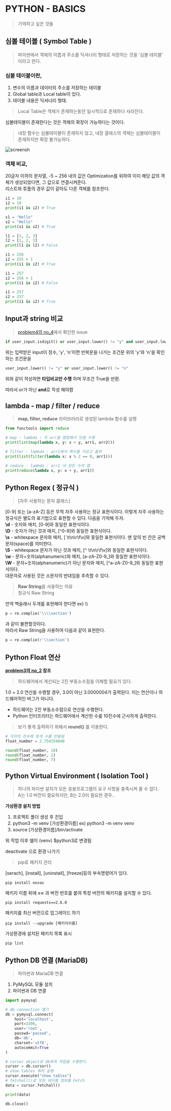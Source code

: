 # PYTHON - BASICS

> 기억하고 싶은 것들

## 심볼 테이블 ( Symbol Table )
> 파이썬에서 객체의 이름과 주소를 딕셔너리 형태로 저장하는 것을 '심볼 테이블' 이라고 한다.

### 심볼 테이블이란,
1. 변수의 이름과 데이터의 주소를 저장하는 테이블
2. Global table과 Local table이 있다.
3. 테이블 내용은 딕셔너리 형태.

> Local Table은 객체가 존재하는동안 일시적으로 존재하다 사라진다.

심볼테이블이 존재한다는 것은 객체의 확장이 가능하다는 것이다.
> 내장 함수는 심볼테이블이 존재하지 않고, 내장 클래스의 객체는 심볼테이블이 존재하지만 확장 불가능하다.

 ![screensh](/SymbolTable.PNG)
 
### 객체 비교,
20글자 이하의 문자열, -5 ~ 256 내의 값은 Optimization를 위하여 이미 해당 값의 객체가 생성되었다면, 그 값으로 연결시켜준다.  
리스트와 튜플의 경우 값이 같아도 다른 객체를 참조한다.    
```python
i1 = 10
i2 = 10
print(i1 is i2) # True

s1 = "Hello"
s2 = "Hello"
print(s1 is s2) # True

l1 = [1, 2, 3]
l2 = [1, 2, 3]
print(l1 is l2) # False

i1 = 256
i2 = 255 + 1
print(i1 is i2) # True

i1 = 257
i2 = 256 + 1
print(i1 is i2) # False

i1 = 257
i2 = 257
print(i1 is i2) # True
```

## Input과 string 비교
> [problem4의 no_4](https://github.com/luckycontrol/python-basics/blob/master/problem3/no_4.py)에서 확인한 issue
```python
if user_input.isdigit() or user_input.lower() != "y" and user_input.lower() != "n":
```
위는 입력받은 input이 정수, 'y', 'n'이면 반복문을 나가는 조건문
위의 'y'와 'n'을 확인하는 조건문을  
```python
user_input.lower() != "y" or user_input.lower() != "n"
```
위와 같이 작성하면 **타입비교만 수행** 하며 무조건 True을 반환.

따라서 or가 아닌 **and**로 작성 해야함

## lambda - map / filter / reduce
> **map, filter, reduce** 라이브러리로 생성된 lambda 함수를 실행

```python
from functools import reduce

# map - lambda : 두 arr을 맵핑해서 덧셈 수행
print(list(map(lambda x, y: x + y, arr1, arr2)))

# filter - lambda : arr1에서 짝수를 거르고 출력
print(list(filter(lambda x: x % 2 == 0, arr1)))

# reduce - lambda : arr1 내 모든 수의 합 
print(reduce(lambda x, y: x + y, arr1))
```

## Python Regex ( 정규식 )
> [자주 사용하는 문자 클래스]  

[0-9] 또는 [a-zA-Z] 등은 무척 자주 사용하는 정규 표현식이다. 이렇게 자주 사용하는 정규식은 별도의 표기법으로 표현할 수 있다. 다음을 기억해 두자.  
**\d** - 숫자와 매치, [0-9]와 동일한 표현식이다.  
**\D** - 숫자가 아닌 것과 매치, [^0-9]와 동일한 표현식이다.  
**\s** - whitespace 문자와 매치, [ \t\n\r\f\v]와 동일한 표현식이다. 맨 앞의 빈 칸은 공백문자(space)를 의미한다.  
**\S** - whitespace 문자가 아닌 것과 매치, [^ \t\n\r\f\v]와 동일한 표현식이다.  
**\w** - 문자+숫자(alphanumeric)와 매치, [a-zA-Z0-9_]와 동일한 표현식이다.  
**\W** - 문자+숫자(alphanumeric)가 아닌 문자와 매치, [^a-zA-Z0-9_]와 동일한 표현식이다.  
대문자로 사용된 것은 소문자의 반대임을 추측할 수 있다.  


> **Raw String**을 사용하는 이유  
정규식 Raw String

만약 백슬래시 두개를 표현해야 한다면 ex) \\\
```python
p = re.complie('\\\\section') 
```  
과 같이 불편할것이다.  
따라서 Raw String을 사용하여 다음과 같이 표현한다.
```python
p = re.complie(r'\\section')
```  

## Python Float 연산
**[problem3의 no_2](https://github.com/luckycontrol/python-basics/blob/master/problem3/no_2.py) 참조**
> 하드웨어에서 계산되는 2진 부동소수점을 이해할 필요가 있다.

1.0 + 2.0 연산을 수행할 경우, 3.0이 아닌 3.0000004가 출력된다.
이는 연산이나 하드웨어적인 버그가 아니다. 
- 하드웨어는 2진 부동소수점으로 연산을 수행한다.
- Python 인터프리터는 하드웨어에서 계산한 수를 10진수에 근사하게 출력한다.

> 보기 좋게 출력하기 위해서 **round()** 를 이용한다.
```python
# 각각의 진수에 맞게 수를 반올림
float_number = 2.754259040

round(float_number, 10)
round(float_number, 2)
round(float_number, 7)

``` 

## Python Virtual Environment ( Isolation Tool )
> 하나의 파이썬 설치가 모든 응용프로그램의 요구 사항을 충족시켜 줄 수 없다.  
>A는 1.0 버전이 필요하지만, B는 2.0이 필요한 경우..

**가상환경 설치 방법**
1. 프로젝트 폴더 생성 후 진입
2. python3 -m venv [가상환경이름] ex) python3 -m venv venv
3. source [가상환경이름]/bin/activate  
  
위 작업 이후 쉘이 (venv) $python3로 변경됨  
  
deactivate 으로 환경 나가기

> pip로 패키지 관리  

[serach], [install], [uninstall], [freeze]등의 부속명령어가 있다.  
```commandline
pip install novas
```  
패키지 이름 뒤에 **==** 과 버전 번호를 붙여 특정 버전의 패키지를 설치할 수 있다.
```commandline
pip install requests==2.6.0
```  
패키지를 최신 버전으로 업그레이드 하기
```commandline
pip install --upgrade [패키지이름]
```
가상환경에 설치된 패키지 목록 표시
```commandline
pip list
```

## Python DB 연결 (MariaDB)
> 파이썬과 MariaDB 연결

1. PyMySQL 모듈 설치
2. 파이썬과 DB 연결  
```python
import pymysql

# db connection 열기
db = pymysql.connect(
    host='localhost',
    port=3306,
    user='root',
    passwd='passwd',
    db='db',
    charset='utf8',
    autocommit=True
)

# cursor object로 db와의 작업을 수행한다.
cursor = db.cursor()
# show tables 쿼리 실행
cursor.execute("show tables")
# fetchall()로 모든 테이블 정보를 Fetch
data = cursor.fetchall()

print(data)

db.close()
```
